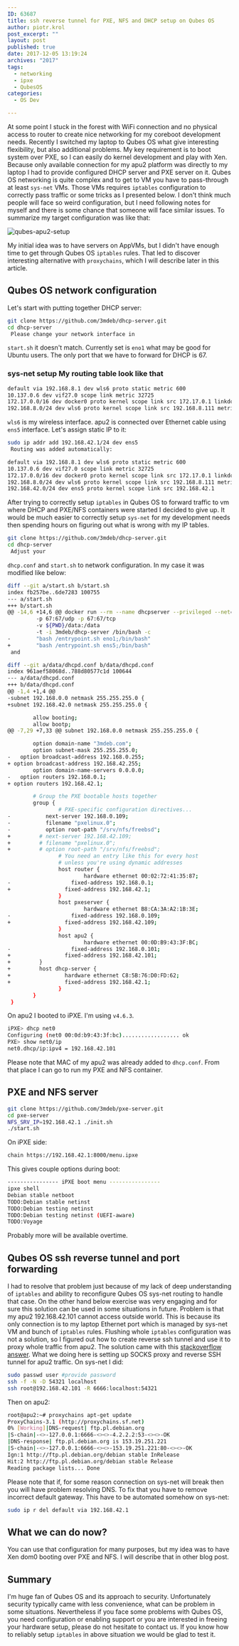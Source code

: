```yaml
---
ID: 63687
title: ssh reverse tunnel for PXE, NFS and DHCP setup on Qubes OS
author: piotr.krol
post_excerpt: ""
layout: post
published: true
date: 2017-12-05 13:19:24
archives: "2017"
tags:
  - networking
  - ipxe
  - QubesOS
categories:
  - OS Dev

---
```


At some point I stuck in the forest with WiFi connection and no physical access
to router to create nice networking for my coreboot development needs. Recently
I switched my laptop to Qubes OS what give interesting flexibility, but also
additional problems. My key requirement is to boot system over PXE, so I can
easily do kernel development and play with Xen. Because only available
connection for my apu2 platform was directly to my laptop I had to provide
configured DHCP server and PXE server on it. Qubes OS networking is quite
complex and to get to VM you have to pass-through at least `sys-net` VMs. Those
VMs requires `iptables` configuration to correctly pass traffic or some tricks
as I presented below. I don't think much people will face so weird
configuration, but I need following notes for myself and there is some chance
that someone will face similar issues. To summarize my target configuration was
like that:

![qubes-apu2-setup][1]

My initial idea was to have servers on AppVMs, but I didn't have enough time to
get through Qubes OS `iptables` rules. That led to discover interesting
alternative with `proxychains`, which I will describe later in this article.

## Qubes OS network configuration

Let's start with putting together DHCP server:

```bash
git clone https://github.com/3mdeb/dhcp-server.git
cd dhcp-server
 Please change your network interface in
```

`start.sh` it doesn't match. Currently set is `eno1` what may be good for Ubuntu
users. The only port that we have to forward for DHCP is 67.

### sys-net setup My routing table look like that

```bash
default via 192.168.8.1 dev wls6 proto static metric 600
10.137.0.6 dev vif27.0 scope link metric 32725
172.17.0.0/16 dev docker0 proto kernel scope link src 172.17.0.1 linkdown
192.168.8.0/24 dev wls6 proto kernel scope link src 192.168.8.111 metric 600
```

`wls6` is my wireless interface. apu2 is connected over Ethernet cable using
`ens5` interface. Let's assign static IP to it:

```bash
sudo ip addr add 192.168.42.1/24 dev ens5
 Routing was added automatically:

default via 192.168.8.1 dev wls6 proto static metric 600
10.137.0.6 dev vif27.0 scope link metric 32725
172.17.0.0/16 dev docker0 proto kernel scope link src 172.17.0.1 linkdown
192.168.8.0/24 dev wls6 proto kernel scope link src 192.168.8.111 metric 600
192.168.42.0/24 dev ens5 proto kernel scope link src 192.168.42.1
```

After trying to correctly setup `iptables` in Qubes OS to forward traffic to vm
where DHCP and PXE/NFS containers were started I decided to give up. It would be
much easier to correctly setup `sys-net` for my development needs then spending
hours on figuring out what is wrong with my IP tables.

```bash
git clone https://github.com/3mdeb/dhcp-server.git
cd dhcp-server
 Adjust your
```

`dhcp.conf` and `start.sh` to network configuration. In my case it was modified
like below:

```bash
diff --git a/start.sh b/start.sh
index fb257be..6de7283 100755
--- a/start.sh
+++ b/start.sh
@@ -14,6 +14,6 @@ docker run --rm --name dhcpserver --privileged --net=host
         -p 67:67/udp -p 67:67/tcp
         -v ${PWD}/data:/data
         -t -i 3mdeb/dhcp-server /bin/bash -c
-        "bash /entrypoint.sh eno1;/bin/bash"
+        "bash /entrypoint.sh ens5;/bin/bash"
 and

diff --git a/data/dhcpd.conf b/data/dhcpd.conf
index 961aef58068d..788d80577c1d 100644
--- a/data/dhcpd.conf
+++ b/data/dhcpd.conf
@@ -1,4 +1,4 @@
-subnet 192.168.0.0 netmask 255.255.255.0 {
+subnet 192.168.42.0 netmask 255.255.255.0 {

        allow booting;
        allow bootp;
@@ -7,29 +7,33 @@ subnet 192.168.0.0 netmask 255.255.255.0 {

        option domain-name "3mdeb.com";
        option subnet-mask 255.255.255.0;
-   option broadcast-address 192.168.0.255;
+ option broadcast-address 192.168.42.255;
        option domain-name-servers 0.0.0.0;
-   option routers 192.168.0.1;
+ option routers 192.168.42.1;

        # Group the PXE bootable hosts together
        group {
                # PXE-specific configuration directives...
-           next-server 192.168.0.109;
-           filename "pxelinux.0";
-           option root-path "/srv/nfs/freebsd";
+         # next-server 192.168.42.109;
+         # filename "pxelinux.0";
+         # option root-path "/srv/nfs/freebsd";
                # You need an entry like this for every host
                # unless you're using dynamic addresses
                host router {
                        hardware ethernet 00:02:72:41:35:87;
-                   fixed-address 192.168.0.1;
+                 fixed-address 192.168.42.1;
                }
                host pxeserver {
                        hardware ethernet B8:CA:3A:A2:1B:3E;
-                   fixed-address 192.168.0.109;
+                 fixed-address 192.168.42.109;
                }
                host apu2 {
                        hardware ethernet 00:0D:B9:43:3F:BC;
-                   fixed-address 192.168.0.101;
+                 fixed-address 192.168.42.101;
+         }
+         host dhcp-server {
+                 hardware ethernet C8:5B:76:D0:FD:62;
+                 fixed-address 192.168.42.1;
                }
        }
 }
```

On apu2 I booted to iPXE. I'm using `v4.6.3`.

```bash
iPXE> dhcp net0
Configuring (net0 00:0d:b9:43:3f:bc).................. ok
PXE> show net0/ip
net0.dhcp/ip:ipv4 = 192.168.42.101
```

Please note that MAC of my apu2 was already added to `dhcp.conf`. From that
place I can go to run my PXE and NFS container.

## PXE and NFS server

```bash
git clone https://github.com/3mdeb/pxe-server.git
cd pxe-server
NFS_SRV_IP=192.168.42.1 ./init.sh
./start.sh
```

On iPXE side:

```bash
chain https://192.168.42.1:8000/menu.ipxe
```

This gives couple options during boot:

```bash
---------------- iPXE boot menu ----------------
ipxe shell
Debian stable netboot
TODO:Debian stable netinst
TODO:Debian testing netinst
TODO:Debian testing netinst (UEFI-aware)
TODO:Voyage
```

Probably more will be available overtime.

## Qubes OS ssh reverse tunnel and port forwarding

I had to resolve that problem just because of my lack of deep understanding of
`iptables` and ability to reconfigure Qubes OS sys-net routing to handle that
case. On the other hand below exercise was very engaging and for sure this
solution can be used in some situations in future. Problem is that my apu2
192.168.42.101 cannot access outside world. This is because its only connection
is to my laptop Ethernet port which is managed by sys-net VM and bunch of
`iptables` rules. Flushing whole `iptables` configuration was not a solution, so
I figured out how to create reverse ssh tunnel and use it to proxy whole traffic
from apu2. The solution came with this [stackoverflow answer][2]. What we doing
here is setting up SOCKS proxy and reverse SSH tunnel for apu2 traffic. On
sys-net I did:

```bash
sudo passwd user #provide password
ssh -f -N -D 54321 localhost
ssh root@192.168.42.101 -R 6666:localhost:54321
```

Then on apu2:

```bash
root@apu2:~# proxychains apt-get update
ProxyChains-3.1 (http://proxychains.sf.net)
0% [Working]|DNS-request| ftp.pl.debian.org
|S-chain|-<>-127.0.0.1:6666-<><>-4.2.2.2:53-<><>-OK
|DNS-response| ftp.pl.debian.org is 153.19.251.221
|S-chain|-<>-127.0.0.1:6666-<><>-153.19.251.221:80-<><>-OK
Ign:1 http://ftp.pl.debian.org/debian stable InRelease
Hit:2 http://ftp.pl.debian.org/debian stable Release
Reading package lists... Done
```

Please note that if, for some reason connection on sys-net will break then you
will have problem resolving DNS. To fix that you have to remove incorrect
default gateway. This have to be automated somehow on sys-net:

```bash
sudo ip r del default via 192.168.42.1
```

## What we can do now?

You can use that configuration for many purposes, but my idea was to have Xen
dom0 booting over PXE and NFS. I will describe that in other blog post.

## Summary

I'm huge fan of Qubes OS and its approach to security. Unfortunately security
typically came with less convenience, what can be problem in some situations.
Nevertheless if you face some problems with Qubes OS, you need configuration or
enabling support or you are interested in freeing your hardware setup, please do
not hesitate to contact us. If you know how to reliably setup `iptables` in
above situation we would be glad to test it.

[1]: /img/qubes-apu2-setup.png
[2]: https://serverfault.com/a/361806/68013
